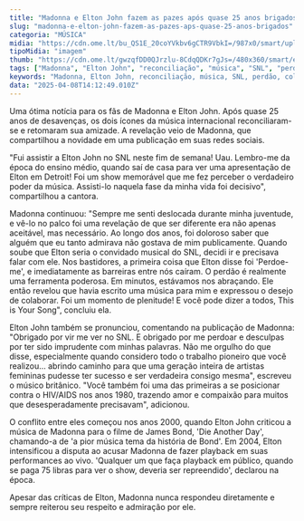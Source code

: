 ```yaml
---
title: "Madonna e Elton John fazem as pazes após quase 25 anos brigados"
slug: "madonna-e-elton-john-fazem-as-pazes-aps-quase-25-anos-brigados"
categoria: "MÚSICA"
midia: "https://cdn.ome.lt/bu_QS1E_20coYVkbv6gCTR9VbkI=/987x0/smart/uploads/conteudo/fotos/OMELETE_CAPA_-_2025-04-08T102621.872.png"
tipoMidia: "imagem"
thumb: "https://cdn.ome.lt/gwzqfDD0QJrzlu-8CdqQDKr7gJs=/480x360/smart/extras/conteudos/omelete_THUMB_-_2025-04-08T102605.675.png"
tags: ["Madonna", "Elton John", "reconciliação", "música", "SNL", "perdão", "colaboração", "ícones da música"]
keywords: "Madonna, Elton John, reconciliação, música, SNL, perdão, colaboração, ícones da música"
data: "2025-04-08T14:12:49.010Z"
---
```


Uma ótima notícia para os fãs de Madonna e Elton John. Após quase 25 anos de desavenças, os dois ícones da música internacional reconciliaram-se e retomaram sua amizade. A revelação veio de Madonna, que compartilhou a novidade em uma publicação em suas redes sociais.

"Fui assistir a Elton John no SNL neste fim de semana! Uau. Lembro-me da época do ensino médio, quando saí de casa para ver uma apresentação de Elton em Detroit! Foi um show memorável que me fez perceber o verdadeiro poder da música. Assisti-lo naquela fase da minha vida foi decisivo", compartilhou a cantora.

Madonna continuou: "Sempre me senti deslocada durante minha juventude, e vê-lo no palco foi uma revelação de que ser diferente era não apenas aceitável, mas necessário. Ao longo dos anos, foi doloroso saber que alguém que eu tanto admirava não gostava de mim publicamente. Quando soube que Elton seria o convidado musical do SNL, decidi ir e precisava falar com ele. Nos bastidores, a primeira coisa que Elton disse foi 'Perdoe-me', e imediatamente as barreiras entre nós caíram. O perdão é realmente uma ferramenta poderosa. Em minutos, estávamos nos abraçando. Ele então revelou que havia escrito uma música para mim e expressou o desejo de colaborar. Foi um momento de plenitude! E você pode dizer a todos, This is Your Song", concluiu ela.

Elton John também se pronunciou, comentando na publicação de Madonna: "Obrigado por vir me ver no SNL. E obrigado por me perdoar e desculpas por ter sido imprudente com minhas palavras. Não me orgulho do que disse, especialmente quando considero todo o trabalho pioneiro que você realizou... abrindo caminho para que uma geração inteira de artistas femininas pudesse ter sucesso e ser verdadeira consigo mesma", escreveu o músico britânico. "Você também foi uma das primeiras a se posicionar contra o HIV/AIDS nos anos 1980, trazendo amor e compaixão para muitos que desesperadamente precisavam", adicionou.

O conflito entre eles começou nos anos 2000, quando Elton John criticou a música de Madonna para o filme de James Bond, 'Die Another Day', chamando-a de 'a pior música tema da história de Bond'. Em 2004, Elton intensificou a disputa ao acusar Madonna de fazer playback em suas performances ao vivo. 'Qualquer um que faça playback em público, quando se paga 75 libras para ver o show, deveria ser repreendido', declarou na época.

Apesar das críticas de Elton, Madonna nunca respondeu diretamente e sempre reiterou seu respeito e admiração por ele.